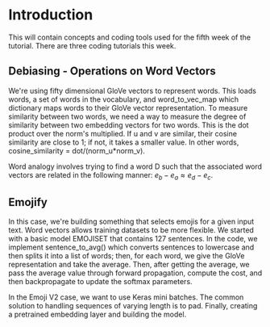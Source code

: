# Introduction
This will contain concepts and coding tools used for the fifth week of the tutorial. There are three coding tutorials this week.

## Debiasing - Operations on Word Vectors
We're using fifty dimensional GloVe vectors to represent words. This loads words, a set of words in the vocabulary, and word_to_vec_map which dictionary maps words to their GloVe vector representation. To measure similarity between two words, we need a way to measure the degree of similarity between two embedding vectors for two words. This is the dot product over the norm's multiplied. If u and v are similar, their cosine similarity are close to 1; if not, it takes a smaller value. In other words,     cosine_similarity = dot/(norm_u*norm_v). 

Word analogy involves trying to find a word D such that the associated word vectors are related in the following manner:  $e_b - e_a \approx e_d - e_c$. 

## Emojify

In this case, we're building something that selects emojis for a given input text. Word vectors allows training datasets to be more flexible. We started with a basic model EMOJISET that contains 127 sentences. In the code, we implement sentence_to_avg() which converts sentences to lowercase and then splits it into a list of words; then, for each word, we give the GloVe representation and take the average. Then, after getting the average, we pass the average value through forward propagation, compute the cost, and then backpropagate to update the softmax parameters. 

In the Emoji V2 case, we want to use Keras mini batches. The common solution to handling sequences of varying length is to pad. Finally, creating a pretrained embedding layer and building the model. 

